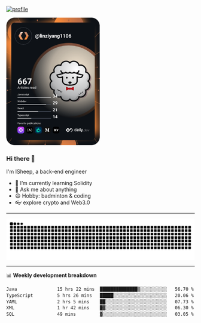 [![profile](https://user-images.githubusercontent.com/54968314/208005045-e4b42f3b-833d-4242-bfcc-e764865553a2.svg)](https://www.calligrapher.ai/)

<a href="https://app.daily.dev/linziyang1106"><img src="/devcard.png" width="250" alt="ISheep's Dev Card"/></a>

### Hi there 🐏

I'm ISheep, a back-end engineer

- 🔭 I’m currently learning Solidity
- 💬 Ask me about anything
- 😄 Hobby: badminton & coding
- 👓 explore crypto and Web3.0

-------

![](https://raw.githubusercontent.com/ISheepp/ISheepp/output/github-contribution-grid-snake.svg)

-------

📊 **Weekly development breakdown**
<!--START_SECTION:waka-->

```txt
Java               15 hrs 22 mins  ██████████████▒░░░░░░░░░░   56.70 %
TypeScript         5 hrs 26 mins   █████░░░░░░░░░░░░░░░░░░░░   20.06 %
YAML               2 hrs 5 mins    ██░░░░░░░░░░░░░░░░░░░░░░░   07.73 %
XML                1 hr 42 mins    █▓░░░░░░░░░░░░░░░░░░░░░░░   06.30 %
SQL                49 mins         ▓░░░░░░░░░░░░░░░░░░░░░░░░   03.05 %
```

<!--END_SECTION:waka-->
